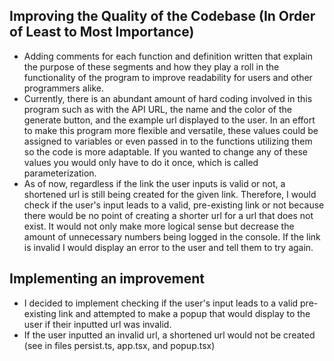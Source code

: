 ## Improving the Quality of the Codebase (In Order of Least to Most Importance)
- Adding comments for each function and definition written that explain 
the purpose of these segments and how they play a roll in the functionality of the program to improve readability for users and other programmers alike.
- Currently, there is an abundant amount of hard coding involved in this program such as with the API URL, the name and the color of the generate button, and the example url displayed to the user. 
In an effort to make this program more flexible and versatile, these values could be assigned to variables or even passed in to the functions utilizing them so the code is more adaptable. If you wanted to change any of these values you would only have to do it once, which is called parameterization.
- As of now, regardless if the link the user inputs is valid or not, a shortened url is still being created for the given link.
Therefore, I would check if the user's input leads to a valid, pre-existing link or not because there would be no point of creating a shorter url for a url that does not exist. It would not only make more logical sense but decrease the amount of unnecessary numbers being logged in the console. If the link is invalid I would display an error to the user and tell them to try again.

## Implementing an improvement
- I decided to implement checking if the user's input leads to a valid pre-existing link and attempted to make a popup that would display to the user if their inputted url was invalid.
- If the user inputted an invalid url, a shortened url would not be created
  (see in files persist.ts, app.tsx, and popup.tsx)
